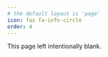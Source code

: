 ```yaml
---
# the default layout is 'page'
icon: fas fa-info-circle
order: 4
---
```


This page left intentionally blank.